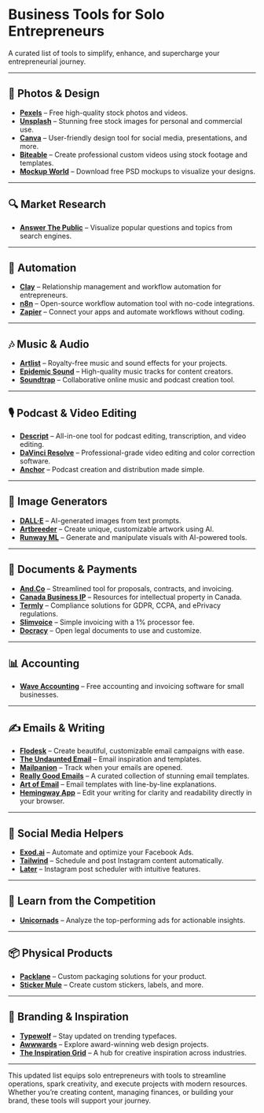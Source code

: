 # Business Tools for Solo Entrepreneurs

A curated list of tools to simplify, enhance, and supercharge your entrepreneurial journey.

---

## 📸 **Photos & Design**
- [**Pexels**](https://www.pexels.com/) – Free high-quality stock photos and videos.
- [**Unsplash**](https://unsplash.com/) – Stunning free stock images for personal and commercial use.
- [**Canva**](https://www.canva.com/) – User-friendly design tool for social media, presentations, and more.
- [**Biteable**](https://app.biteable.com/) – Create professional custom videos using stock footage and templates.
- [**Mockup World**](https://www.mockupworld.co/) – Download free PSD mockups to visualize your designs.

---

## 🔍 **Market Research**
- [**Answer The Public**](https://answerthepublic.com/) – Visualize popular questions and topics from search engines.

---

## 🤖 **Automation**
- [**Clay**](https://clay.com/) – Relationship management and workflow automation for entrepreneurs.
- [**n8n**](https://n8n.io/) – Open-source workflow automation tool with no-code integrations.
- [**Zapier**](https://zapier.com/) – Connect your apps and automate workflows without coding.

---

## 🎶 **Music & Audio**
- [**Artlist**](https://artlist.io/) – Royalty-free music and sound effects for your projects.
- [**Epidemic Sound**](https://www.epidemicsound.com/) – High-quality music tracks for content creators.
- [**Soundtrap**](https://www.soundtrap.com/) – Collaborative online music and podcast creation tool.

---

## 🎙️ **Podcast & Video Editing**
- [**Descript**](https://www.descript.com/) – All-in-one tool for podcast editing, transcription, and video editing.
- [**DaVinci Resolve**](https://www.blackmagicdesign.com/products/davinciresolve/) – Professional-grade video editing and color correction software.
- [**Anchor**](https://anchor.fm/) – Podcast creation and distribution made simple.

---

## 🎨 **Image Generators**
- [**DALL·E**](https://openai.com/dall-e/) – AI-generated images from text prompts.
- [**Artbreeder**](https://www.artbreeder.com/) – Create unique, customizable artwork using AI.
- [**Runway ML**](https://runwayml.com/) – Generate and manipulate visuals with AI-powered tools.

---

## 📄 **Documents & Payments**
- [**And.Co**](https://www.and.co/) – Streamlined tool for proposals, contracts, and invoicing.
- [**Canada Business IP**](https://canada.ca/ip-for-business) – Resources for intellectual property in Canada.
- [**Termly**](https://termly.io/en/) – Compliance solutions for GDPR, CCPA, and ePrivacy regulations.
- [**Slimvoice**](https://slimvoice.co/) – Simple invoicing with a 1% processor fee.
- [**Docracy**](https://www.docracy.com/) – Open legal documents to use and customize.

---

## 📊 **Accounting**
- [**Wave Accounting**](https://www.waveapps.com/) – Free accounting and invoicing software for small businesses.

---

## ✍️ **Emails & Writing**
- [**Flodesk**](https://flodesk.com/) – Create beautiful, customizable email campaigns with ease.
- [**The Undaunted Email**](https://www.theundauntedemail.com/) – Email inspiration and templates.
- [**Mailpanion**](https://mailpanion.com/) – Track when your emails are opened.
- [**Really Good Emails**](https://reallygoodemails.com/) – A curated collection of stunning email templates.
- [**Art of Email**](https://artofemails.com/) – Email templates with line-by-line explanations.
- [**Hemingway App**](http://www.hemingwayapp.com/) – Edit your writing for clarity and readability directly in your browser.

---

## 📱 **Social Media Helpers**
- [**Exod.ai**](https://www.exod.ai/) – Automate and optimize your Facebook Ads.
- [**Tailwind**](https://www.tailwindapp.com/) – Schedule and post Instagram content automatically.
- [**Later**](https://later.com/) – Instagram post scheduler with intuitive features.

---

## 🔎 **Learn from the Competition**
- [**Unicornads**](https://unicornads.com/) – Analyze the top-performing ads for actionable insights.

---

## 📦 **Physical Products**
- [**Packlane**](https://packlane.com/) – Custom packaging solutions for your product.
- [**Sticker Mule**](https://www.stickermule.com/) – Create custom stickers, labels, and more.

---

## 🎨 **Branding & Inspiration**
- [**Typewolf**](https://typewolf.com/) – Stay updated on trending typefaces.
- [**Awwwards**](https://www.awwwards.com/) – Explore award-winning web design projects.
- [**The Inspiration Grid**](https://theinspirationgrid.com/) – A hub for creative inspiration across industries.

---

This updated list equips solo entrepreneurs with tools to streamline operations, spark creativity, and execute projects with modern resources. Whether you’re creating content, managing finances, or building your brand, these tools will support your journey.
